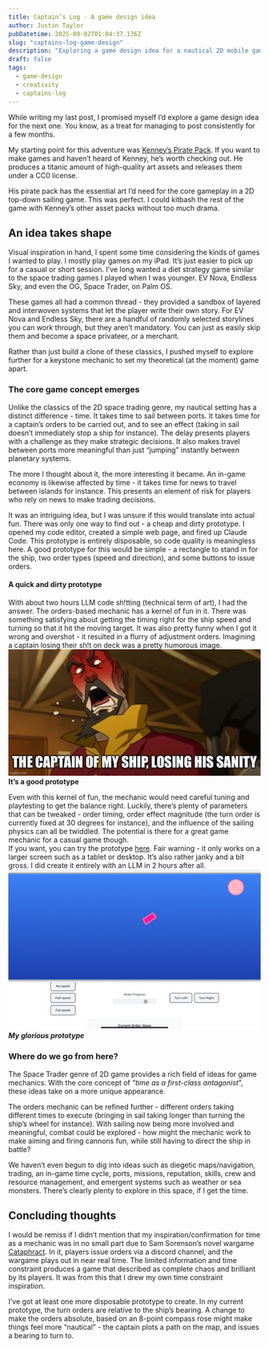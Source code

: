 ```yaml
---
title: Captain’s Log - A game design idea
author: Justin Taylor
pubDatetime: 2025-09-02T01:04:37.176Z
slug: "captains-log-game-design"
description: "Exploring a game design idea for a nautical 2D mobile game"
draft: false
tags:
  - game-design
  - creativity
  - captains-log
---
```


While writing my last post, I promised myself I’d explore a game design idea for the next one. You know, as a treat for managing to post consistently for a few months. 

My starting point for this adventure was [Kenney’s Pirate Pack](https://kenney.nl/assets/pirate-pack). If you want to make games and haven’t heard of Kenney, he’s worth checking out. He produces a titanic amount of high-quality art assets and releases them under a CC0 license.

His pirate pack has the essential art I’d need for the core gameplay in a 2D top-down sailing game. This was perfect. I could kitbash the rest of the game with Kenney’s other asset packs without too much drama.

## An idea takes shape
Visual inspiration in hand, I spent some time considering the kinds of games I wanted to play. I mostly play games on my iPad. It’s just easier to pick up for a casual or short session. I’ve long wanted a diet strategy game similar to the space trading games I played when I was younger. EV Nova, Endless Sky, and even the OG, Space Trader, on Palm OS. 

These games all had a common thread - they provided a sandbox of layered and interwoven systems that let the player write their own story. For EV Nova and Endless Sky, there are a handful of randomly selected storylines you can work through, but they aren’t mandatory. You can just as easily skip them and become a space privateer, or a merchant. 

Rather than just build a clone of these classics, I pushed myself to explore further for a keystone mechanic to set my theoretical (at the moment) game apart.

### The core game concept emerges
Unlike the classics of the 2D space trading genre, my nautical setting has a distinct difference - time. It takes time to sail between ports. It takes time for a captain’s orders to be carried out, and to see an effect (taking in sail doesn’t immediately stop a ship for instance). The delay presents players with a challenge as they make strategic decisions. It also makes travel between ports more meaningful than just “jumping” instantly between planetary systems. 

The more I thought about it, the more interesting it became. An in-game economy is likewise affected by time - it takes time for news to travel between islands for instance. This presents an element of risk for players who rely on news to make trading decisions. 

It was an intriguing idea, but I was unsure if this would translate into actual fun. There was only one way to find out - a cheap and dirty prototype. I opened my code editor, created a simple web page, and fired up Claude Code. This prototype is entirely disposable, so code quality is meaningless here. A good prototype for this would be simple - a rectangle to stand in for the ship, two order types (speed and direction), and some buttons to issue orders. 

#### A quick and dirty prototype
With about two hours LLM code sh!tting (technical term of art), I had the answer. The orders-based mechanic has a kernel of fun in it. There was something satisfying about getting the timing right for the ship speed and turning so that it hit the moving target. It was also pretty funny when I got it wrong and overshot - it resulted in a flurry of adjustment orders. Imagining a captain losing their sh!t on deck was a pretty humorous image. 
![](src/assets/images/2025-09-03-captains-log-1.jpeg)
**It’s a good prototype**

Even with this kernel of fun, the mechanic would need careful tuning and playtesting to get the balance right. Luckily, there’s plenty of parameters that can be tweaked - order timing, order effect magnitude (the turn order is currently fixed at 30 degrees for instance), and the influence of the sailing physics can all be twiddled. The potential is there for a great game mechanic for a casual game though.    
If you want, you can try the prototype [here](https://sjustintaylor.me/covert-grizzly/). Fair warning - it only works on a larger screen such as a tablet or desktop. It’s also rather janky and a bit gross. I did create it entirely with an LLM in 2 hours after all.
![](src/assets/images/2025-09-03-captains-log-2.jpeg)
***My glorious prototype***

### Where do we go from here?
The Space Trader genre of 2D game provides a rich field of ideas for game mechanics. With the core concept of “*time as a first-class antagonist*”, these ideas take on a more unique appearance. 

The orders mechanic can be refined further - different orders taking different times to execute (bringing in sail taking longer than turning the ship’s wheel for instance). With sailing now being more involved and meaningful, combat could be explored - how might the mechanic work to make aiming and firing cannons fun, while still having to direct the ship in battle?

We haven’t even begun to dig into ideas such as diegetic maps/navigation, trading, an in-game time cycle, ports, missions, reputation, skills, crew and resource management, and emergent systems such as weather or sea monsters. There’s clearly plenty to explore in this space, if I get the time.

## Concluding thoughts
I would be remiss if I didn’t mention that my inspiration/confirmation for time as a mechanic was in no small part due to Sam Sorenson’s novel wargame [Cataphract](https://samsorensen.blot.im/cataphracts-design-diary-1). In it, players issue orders via a discord channel, and the wargame plays out in near real time. The limited information and time constraint produces a game that described as complete chaos and brilliant by its players. It was from this that I drew my own time constraint inspiration.

I’ve got at least one more disposable prototype to create. In my current prototype, the turn orders are relative to the ship’s bearing. A change to make the orders absolute, based on an 8-point compass rose might make things feel more “nautical” - the captain plots a path on the map, and issues a bearing to turn to. 